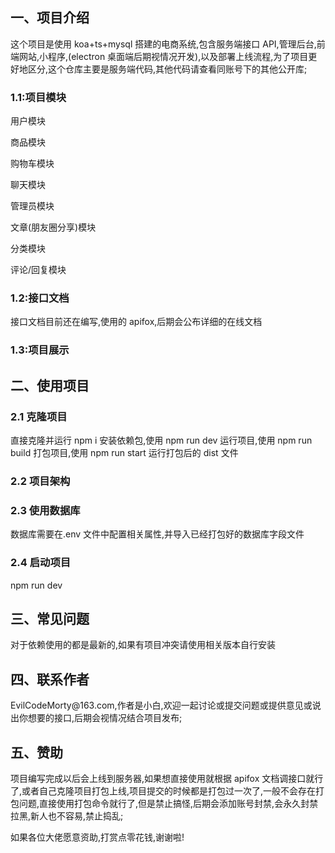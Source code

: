 ## 一、项目介绍

这个项目是使用 koa+ts+mysql 搭建的电商系统,包含服务端接口 API,管理后台,前端网站,小程序,(electron 桌面端后期视情况开发),以及部署上线流程,为了项目更好地区分,这个仓库主要是服务端代码,其他代码请查看同账号下的其他公开库;

### 1.1:项目模块

用户模块

商品模块

购物车模块

聊天模块

管理员模块

文章(朋友圈分享)模块

分类模块

评论/回复模块

### 1.2:接口文档

接口文档目前还在编写,使用的 apifox,后期会公布详细的在线文档

### 1.3:项目展示

## 二、使用项目

### 2.1 克隆项目

直接克隆并运行 npm i 安装依赖包,使用 npm run dev 运行项目,使用 npm run build 打包项目,使用 npm run start 运行打包后的 dist 文件

### 2.2 项目架构

### 2.3 使用数据库

数据库需要在.env 文件中配置相关属性,并导入已经打包好的数据库字段文件

### 2.4 启动项目

npm run dev

## 三、常见问题

对于依赖使用的都是最新的,如果有项目冲突请使用相关版本自行安装

## 四、联系作者

EvilCodeMorty\@163.com,作者是小白,欢迎一起讨论或提交问题或提供意见或说出你想要的接口,后期会视情况结合项目发布;

## 五、赞助

项目编写完成以后会上线到服务器,如果想直接使用就根据 apifox 文档调接口就行了,或者自己克隆项目打包上线,项目提交的时候都是打包过一次了,一般不会存在打包问题,直接使用打包命令就行了,但是禁止搞怪,后期会添加账号封禁,会永久封禁拉黑,新人也不容易,禁止捣乱;

如果各位大佬愿意资助,打赏点零花钱,谢谢啦!

##
